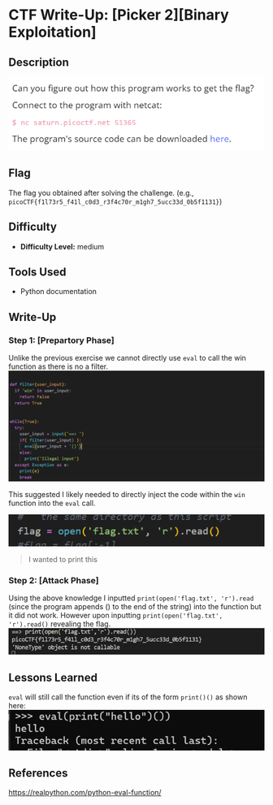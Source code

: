 # CTF Write-Up: [Picker 2][Binary Exploitation]

## Description
![alt text](images/image.png)

## Flag
The flag you obtained after solving the challenge. (e.g., `picoCTF{f1l73r5_f41l_c0d3_r3f4c70r_m1gh7_5ucc33d_0b5f1131}`)

## Difficulty
- **Difficulty Level:** medium

## Tools Used
- Python documentation

## Write-Up

### Step 1: [Prepartory Phase]
Unlike the previous exercise we cannot directly use `eval` to call the win function as there is no a filter.
![alt text](images/image-2.png)

This suggested I likely needed to directly inject the code within the `win` function into the `eval` call.

![alt text](image.png)
> I wanted to print this

### Step 2: [Attack Phase]

Using the above knowledge I inputted `print(open('flag.txt', 'r').read` (since the program appends () to the end of the string) into the function but it did not work. However upon inputting `print(open('flag.txt', 'r').read()` revealing the flag.
![alt text](images/image-1.png)

## Lessons Learned
`eval` will still call the function even if its of the form `print()()` as shown here: 
![alt text](image-1.png)
## References

https://realpython.com/python-eval-function/

